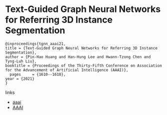 # Text-Guided Graph Neural Networks for Referring 3D Instance Segmentation

```
@inproceedings{tgnn_aaai21,
title = {Text-Guided Graph Neural Networks for Referring 3D Instance Segmentation},
author = {Pin-Hao Huang and Han-Hung Lee and Hwann-Tzong Chen and Tyng-Luh Liu},
booktitle = {Proceedings of the Thirty-Fifth Conference on Association for the Advancement of Artificial Intelligence (AAAI)},
  pages	    = {1610--1618},
year = {2021}
}
```

links
- [aaai](https://www.aaai.org/AAAI21Papers/AAAI-4433.HuangP.pdf)
- [AAAI](https://ojs.aaai.org/index.php/AAAI/article/view/16253)